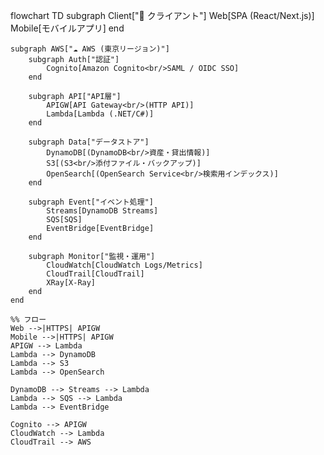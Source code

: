 flowchart TD
    subgraph Client["📱 クライアント"]
        Web[SPA (React/Next.js)]
        Mobile[モバイルアプリ]
    end

    subgraph AWS["☁️ AWS (東京リージョン)"]
        subgraph Auth["認証"]
            Cognito[Amazon Cognito<br/>SAML / OIDC SSO]
        end

        subgraph API["API層"]
            APIGW[API Gateway<br/>(HTTP API)]
            Lambda[Lambda (.NET/C#)]
        end

        subgraph Data["データストア"]
            DynamoDB[(DynamoDB<br/>資産・貸出情報)]
            S3[(S3<br/>添付ファイル・バックアップ)]
            OpenSearch[(OpenSearch Service<br/>検索用インデックス)]
        end

        subgraph Event["イベント処理"]
            Streams[DynamoDB Streams]
            SQS[SQS]
            EventBridge[EventBridge]
        end

        subgraph Monitor["監視・運用"]
            CloudWatch[CloudWatch Logs/Metrics]
            CloudTrail[CloudTrail]
            XRay[X-Ray]
        end
    end

    %% フロー
    Web -->|HTTPS| APIGW
    Mobile -->|HTTPS| APIGW
    APIGW --> Lambda
    Lambda --> DynamoDB
    Lambda --> S3
    Lambda --> OpenSearch

    DynamoDB --> Streams --> Lambda
    Lambda --> SQS --> Lambda
    Lambda --> EventBridge

    Cognito --> APIGW
    CloudWatch --> Lambda
    CloudTrail --> AWS
